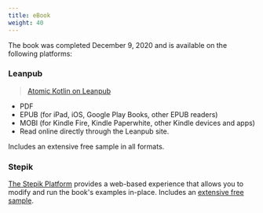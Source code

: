 ```yaml
---
title: eBook
weight: 40
---
```


The book was completed December 9, 2020 and is available on the following
platforms:

### Leanpub

> [Atomic Kotlin on Leanpub](https://leanpub.com/AtomicKotlin)

- PDF
- EPUB (for iPad, iOS, Google Play Books, other EPUB readers)
- MOBI (for Kindle Fire, Kindle Paperwhite, other Kindle devices and apps)
- Read online directly through the Leanpub site.

Includes an extensive free sample in all formats.

### Stepik

[The Stepik Platform](https://stepik.org/course/15001) provides a web-based
experience that allows you to modify and run the book's examples in-place.
Includes an [extensive free sample](https://stepik.org/course/19590).
